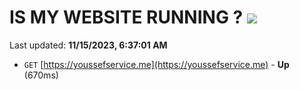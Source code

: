 # IS MY WEBSITE RUNNING ? [![](https://img.shields.io/static/v1?label=Sponsor&message=%E2%9D%A4&logo=GitHub&color=%23fe8e86)](https://github.com/sponsors/<username>)

Last updated: **11/15/2023, 6:37:01 AM**

- `GET` [https://youssefservice.me](https://youssefservice.me) - **Up** (670ms)
